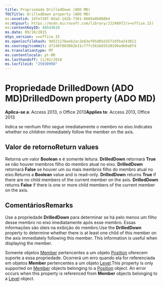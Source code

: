 ```yaml
---
title: Propriedade DrilledDown (ADO MD)
TOCTitle: DrilledDown property (ADO MD)
ms:assetid: 1dfe728f-8da2-1d2b-7361-8689a0b088b4
ms:mtpsurl: https://msdn.microsoft.com/library/JJ248972(v=office.15)
ms:contentKeyID: 48543610
ms.date: 09/18/2015
mtps_version: v=office.15
ms.openlocfilehash: 9d521176eeb2ac2e83ef05d05d3572dfba543812
ms.sourcegitcommit: d7248f803002b31cf7fc561b03530199a9b0a8fd
ms.translationtype: MT
ms.contentlocale: pt-BR
ms.lasthandoff: 11/02/2018
ms.locfileid: "25930998"
---
```

# <a name="drilleddown-property-ado-md"></a><span data-ttu-id="1f0df-102">Propriedade DrilledDown (ADO MD)</span><span class="sxs-lookup"><span data-stu-id="1f0df-102">DrilledDown property (ADO MD)</span></span>


<span data-ttu-id="1f0df-103">**Aplica-se a**: Access 2013, o Office 2013</span><span class="sxs-lookup"><span data-stu-id="1f0df-103">**Applies to**: Access 2013, Office 2013</span></span>

<span data-ttu-id="1f0df-104">Indica se nenhum filho segue imediatamente o membro no eixo.</span><span class="sxs-lookup"><span data-stu-id="1f0df-104">Indicates whether no children immediately follow the member on the axis.</span></span>

## <a name="return-values"></a><span data-ttu-id="1f0df-105">Valor de retorno</span><span class="sxs-lookup"><span data-stu-id="1f0df-105">Return values</span></span>

<span data-ttu-id="1f0df-p101">Retorna um valor **Boolean** e é somente leitura. **DrilledDown** retornará **True** se não houver membros filho do membro atual no eixo. **DrilledDown** retornará **False** se houver um ou mais membros filho do membro atual no eixo.</span><span class="sxs-lookup"><span data-stu-id="1f0df-p101">Returns a **Boolean** value and is read-only. **DrilledDown** returns **True** if there are no child members of the current member on the axis. **DrilledDown** returns **False** if there is one or more child members of the current member on the axis.</span></span>

## <a name="remarks"></a><span data-ttu-id="1f0df-109">Comentários</span><span class="sxs-lookup"><span data-stu-id="1f0df-109">Remarks</span></span>

<span data-ttu-id="1f0df-p102">Use a propriedade **DrilledDown** para determinar se há pelo menos um filho desse membro no eixo imediatamente após esse membro. Essas informações são úteis na exibição do membro.</span><span class="sxs-lookup"><span data-stu-id="1f0df-p102">Use the **DrilledDown** property to determine whether there is at least one child of this member on the axis immediately following this member. This information is useful when displaying the member.</span></span>

<span data-ttu-id="1f0df-p103">Somente objetos [Member](member-object-ado-md.md) pertencentes a um objeto [Position](position-object-ado-md.md) oferecem suporte a essa propriedade. Ocorrerá um erro quando ela for referenciada em objetos **Member** pertencentes a um objeto [Level](level-object-ado-md.md).</span><span class="sxs-lookup"><span data-stu-id="1f0df-p103">This property is only supported on [Member](member-object-ado-md.md) objects belonging to a [Position](position-object-ado-md.md) object. An error occurs when this property is referenced from **Member** objects belonging to a [Level](level-object-ado-md.md) object.</span></span>

